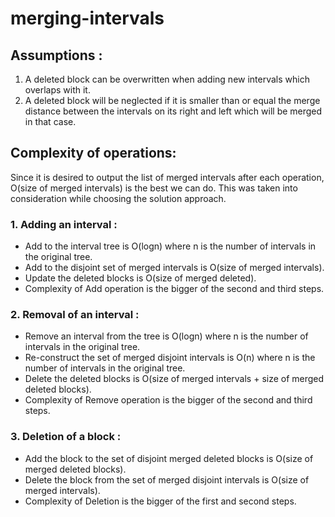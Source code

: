 # merging-intervals

## Assumptions : 
1. A deleted block can be overwritten when adding new intervals which overlaps with it.
2. A deleted block will be neglected if it is smaller than or equal the merge distance between the intervals on its right and left which will be merged in that case. 


## Complexity of operations: 
Since it is desired to output the list of merged intervals after each operation, O(size of merged intervals) is the best we can do. This was taken into consideration while choosing the solution approach.

### 1. Adding an interval : 
 - Add to the interval tree is O(logn) where n is the number of intervals in the original tree.
 - Add to the disjoint set of merged intervals is O(size of merged intervals).
 - Update the deleted blocks is O(size of merged deleted).
 - Complexity of Add operation is the bigger of the second and third steps.
 ### 2. Removal of an interval : 
 - Remove an interval from the tree is O(logn) where n is the number of intervals in the original tree.
 - Re-construct the set of merged disjoint intervals is O(n) where n is the number of intervals in the original tree.
 - Delete the deleted blocks is O(size of merged intervals + size of merged deleted blocks).
 - Complexity of Remove operation is the bigger of the second and third steps.
 
 ### 3. Deletion of a block :
 - Add the block to the set of disjoint merged deleted blocks is O(size of merged deleted blocks).
 - Delete the block from the set of merged disjoint intervals is O(size of merged intervals).
 - Complexity of Deletion is the bigger of the first and second steps.
